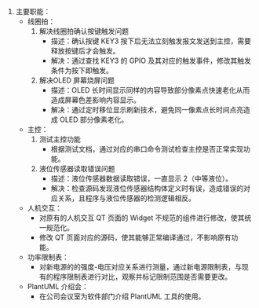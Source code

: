 1. 主要职能：
    - 线圈拍：
        1. 解决线圈拍确认按键触发问题
            - 描述：确认按键 KEY3 按下后无法立刻触发报文发送到主控，需要释放按键后才会触发。
            - 解决：通过查找 KEY3 的 GPIO 及其对应的触发事件，修改其触发条件为按下即触发。
        2. 解决OLED 屏幕烧屏问题
            - 描述：OLED 长时间显示同样的内容导致部分像素点快速老化从而造成屏幕色差影响内容显示。
            - 解决：通过定时移位显示刷新技术，避免同一像素点长时间点亮造成 OLED 部分像素老化。
    - 主控：
        1. 测试主控功能
            - 根据测试文档，通过对应的串口命令测试检查主控是否正常实现功能。
        2. 液位传感器读取错误问题
            - 描述：液位传感器数据读取错误，一直显示 2（中等液位）。
            - 解决：检查源码发现液位传感器结构体定义时有误，造成错误的对应关系，且程序与液位传感器的检测逻辑相反。
    - 人机交互：
        - 对原有的人机交互 QT 页面的 Widget 不规范的组件进行修改，使其统一规范化。
        - 修改 QT 页面对应的源码，使其能够正常编译通过，不影响原有功能。
    - 功率限制表：
        - 对新电源的的强度-电压对应关系进行测量，通过新电源限制表，与现有的程序限制表进行对比，观察并标记限制范围是否需要更改。
    - PlantUML 介绍会：
        - 在公司会议室为软件部门介绍 PlantUML 工具的使用。